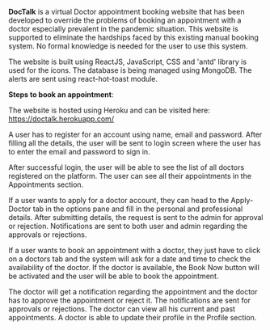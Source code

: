 <b>DocTalk</b> is a virtual Doctor appointment booking website that has been developed to override the problems of booking an appointment with a doctor especially prevalent in the pandemic situation. This website is supported to eliminate the hardships faced by this existing manual booking system. No formal knowledge is needed for the user to use this system. 

The website is built using ReactJS, JavaScript, CSS and 'antd' library is used for the icons. The database is being managed using MongoDB. The alerts are sent using react-hot-toast module.


<b>Steps to book an appointment</b>:

The website is hosted using Heroku and can be visited here: https://doctalk.herokuapp.com/

A user has to register for an account using name, email and password. After filling all the details, the user will be sent to login screen where the user has to enter the email and password to sign in.

After successful login, the user will be able to see the list of all doctors registered on the platform. The user can see all their appointments in the Appointments section.

If a user wants to apply for a doctor account, they can head to the Apply-Doctor tab in the options pane and fill in the personal and professional details. After submitting details, the request is sent to the admin for approval or rejection. Notifications are sent to both user and admin regarding the approvals or rejections.

If a user wants to book an appointment with a doctor, they just have to click on a doctors tab and the system will ask for a date and time to check the availability of the doctor. If the doctor is available, the Book Now button will be activated and the user will be able to book the appointment.

The doctor will get a notification regarding the appointment and the doctor has to approve the appointment or reject it. The notifications are sent for approvals or rejections. The doctor can view all his current and past appointments. A doctor is able to update their profile in the Profile section.

